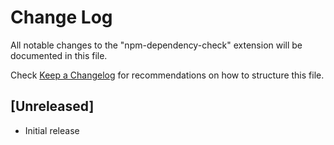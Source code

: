 # Change Log

All notable changes to the "npm-dependency-check" extension will be documented in this file.

Check [Keep a Changelog](http://keepachangelog.com/) for recommendations on how to structure this file.

## [Unreleased]

- Initial release